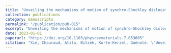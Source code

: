 ```yaml
---
title: "Unveiling the mechanisms of motion of synchro-Shockley dislocations in Laves phases"
collection: publications
category: manuscripts
permalink: "/publication/pub-015"
excerpt: "Unveiling the mechanisms of motion of synchro-Shockley dislocations in Laves phases"
date: 2023-01-01
paperurl: "https://doi.org/10.1103/physrevmaterials.7.053605"
citation: "Xie, Chauraud, Atila, Bitzek, Korte-Kerzel, Guénolé. \"Unveiling the mechanisms of motion of synchro-Shockley dislocations in Laves phases.\" <i>Physical Review Materials</i>. 7(5)."
---
```


